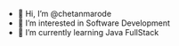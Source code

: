 - 👋 Hi, I’m @chetanmarode
- 👀 I’m interested in Software Development
- 🌱 I’m currently learning Java FullStack
<!-- - 💞️ I’m looking to collaborate on ...
- 📫 How to reach me ... -->

<!---
chetanmarode/chetanmarode is a ✨ special ✨ repository because its `README.md` (this file) appears on your GitHub profile.
You can click the Preview link to take a look at your changes.
--->

